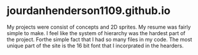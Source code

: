# jourdanhenderson1109.github.io
My projects were consist of concepts and 2D sprites.
My resume was fairly simple to make.
I feel like the system of hierarchy was the hardest part of the project. Forthe simple fact that I had so many files in my code.
The most unique part of the site is the 16 bit font that I incorprated in the hearders.
